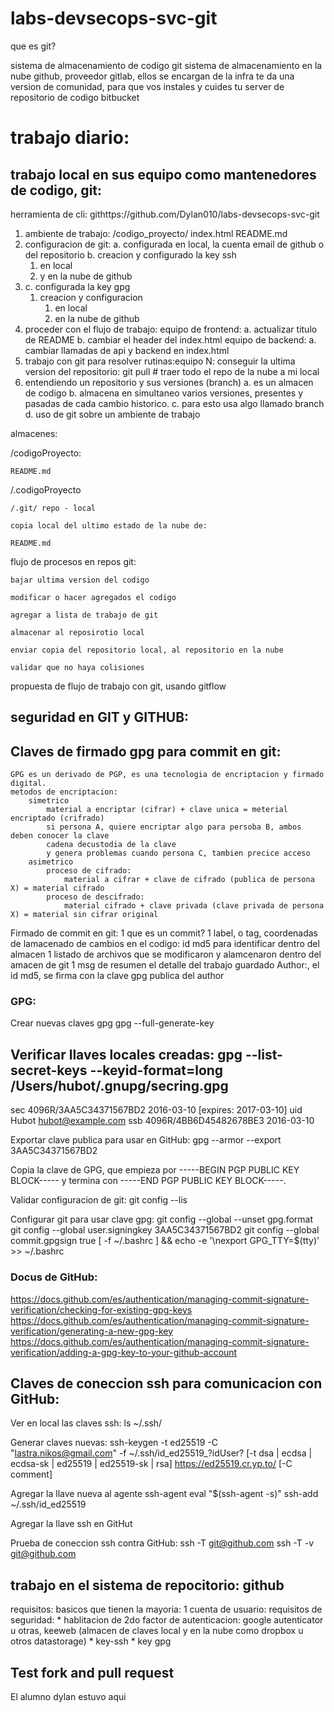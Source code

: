 # labs-devsecops-svc-git

que es git?

sistema de almacenamiento de codigo
  git
    sistema de almacenamiento en la nube
      github, proveedor
      gitlab,
        ellos se encargan de la infra
        te da una version de comunidad, para que vos instales y cuides tu server de repositorio de codigo
      bitbucket

# trabajo diario:

## trabajo local en sus equipo como mantenedores de codigo, git:

herramienta de cli: githttps://github.com/Dylan010/labs-devsecops-svc-git

1. ambiente de trabajo:
   /codigo_proyecto/
   index.html
   README.md
2. configuracion de git:
   a. configurada en local, la cuenta email de github o del repositorio
   b. creacion y configurado la key ssh
   1. en local
   2. y en la nube de github
3. c. configurada la key gpg
   1. creacion y configuracion
      1. en local
      2. en la nube de github
4. proceder con el flujo de trabajo:
   equipo de frontend:
   a. actualizar titulo de README
   b. cambiar el header del index.html
   equipo de backend:
   a. cambiar llamadas de api y backend en index.html
5. trabajo con git para resolver rutinas:equipo N:
   conseguir la ultima version del repositorio:
   git pull # traer todo el repo de la nube a mi local
6. entendiendo un repositorio y sus versiones (branch)
   a. es un almacen de codigo
   b. almacena en simultaneo varios versiones, presentes y pasadas de cada cambio historico.
   c. para esto usa algo llamado branch
   d. uso de git sobre un ambiente de trabajo

almacenes:

/codigoProyecto:

    README.md

/.codigoProyecto

    /.git/ repo - local

    copia local del ultimo estado de la nube de:

    README.md


  flujo de procesos en repos git:

    bajar ultima version del codigo

    modificar o hacer agregados el codigo

    agregar a lista de trabajo de git

    almacenar al reposirotio local

    enviar copia del repositorio local, al repositorio en la nube

    validar que no haya colisiones


propuesta de flujo de trabajo con git, usando gitflow

## seguridad en GIT y GITHUB:


## Claves de firmado gpg para commit en git:

    GPG es un derivado de PGP, es una tecnologia de encriptacion y firmado digital.
    metodos de encriptacion:
        simetrico
            material a encriptar (cifrar) + clave unica = meterial encriptado (crifrado)
            si persona A, quiere encriptar algo para persoba B, ambos deben conocer la clave
            cadena decustodia de la clave
            y genera problemas cuando persona C, tambien precice acceso
        asimetrico
            proceso de cifrado:
                material a cifrar + clave de cifrado (publica de persona X) = material cifrado
            proceso de descifrado:
                material cifrado + clave privada (clave privada de persona X) = material sin cifrar original


Firmado de commit en git:
    1 que es un commit?
        1 label, o tag,
            coordenadas de lamacenado de cambios en el codigo:
                id md5 para identificar dentro del almacen
        1 listado de archivos que se modificaron y alamcenaron dentro del amacen de git
        1 msg de resumen el detalle del trabajo guardado
        Author:, el id md5, se firma con la clave gpg publica del author

### GPG:

Crear nuevas claves gpg
gpg --full-generate-key

Verificar llaves locales creadas:
gpg --list-secret-keys --keyid-format=long
/Users/hubot/.gnupg/secring.gpg
------------------------------------
sec   4096R/3AA5C34371567BD2 2016-03-10 [expires: 2017-03-10]
uid                          Hubot <hubot@example.com>
ssb   4096R/4BB6D45482678BE3 2016-03-10


Exportar clave publica para usar en GitHub:
gpg --armor --export 3AA5C34371567BD2

Copia la clave de GPG, que empieza por -----BEGIN PGP PUBLIC KEY BLOCK----- y termina con -----END PGP PUBLIC KEY BLOCK-----.

Validar configuracion de git:
git config --lis

Configurar git para usar clave gpg:
git config --global --unset gpg.format
git config --global user.signingkey 3AA5C34371567BD2
git config --global commit.gpgsign true
[ -f ~/.bashrc ] && echo -e '\nexport GPG_TTY=$(tty)' >> ~/.bashrc




### Docus de GitHub:
https://docs.github.com/es/authentication/managing-commit-signature-verification/checking-for-existing-gpg-keys
https://docs.github.com/es/authentication/managing-commit-signature-verification/generating-a-new-gpg-key
https://docs.github.com/es/authentication/managing-commit-signature-verification/adding-a-gpg-key-to-your-github-account



## Claves de coneccion ssh para comunicacion con GitHub:

Ver en local las claves ssh:
ls ~/.ssh/

Generar claves nuevas:
ssh-keygen -t ed25519 -C "lastra.nikos@gmail.com" -f ~/.ssh/id_ed25519_?idUser?
    [-t dsa | ecdsa | ecdsa-sk | ed25519 | ed25519-sk | rsa]
        https://ed25519.cr.yp.to/
    [-C comment]

Agregar la llave nueva al agente ssh-agent
eval "$(ssh-agent -s)"
ssh-add ~/.ssh/id_ed25519

Agregar la llave ssh en GitHut

Prueba de coneccion ssh contra GitHub:
ssh -T git@github.com
ssh -T -v git@github.com

## trabajo en el sistema de repocitorio: github

requisitos:
  basicos que tienen la mayoria:
    1 cuenta de usuario:
  requisitos de seguridad:
    * hablitacion de 2do factor de autenticacion:
      google autenticator
      u otras, keeweb (almacen de claves local y en la nube como dropbox u otros datastorage)
    * key-ssh
    * key gpg

## Test fork and pull request

El alumno dylan estuvo aqui 
